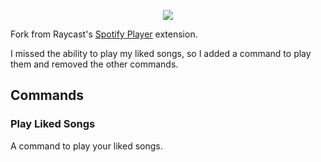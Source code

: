 <p align="center">
   <img src="https://user-images.githubusercontent.com/372831/227213056-29a98faf-f897-4cd0-9c39-ca8f218a4190.png">
 </p>

Fork from Raycast's [Spotify Player](https://www.raycast.com/mattisssa/spotify-player) extension.

I missed the ability to play my liked songs, so I added a command to play them and removed the other commands.

## Commands

### Play Liked Songs

A command to play your liked songs.
